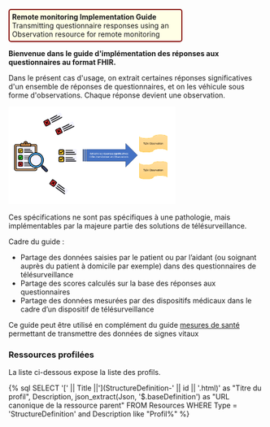 <p style="padding: 5px; border-radius: 5px; border: 2px solid maroon; background: #ffffe6; width: 65%">
<b>Remote monitoring Implementation Guide</b> Transmitting questionnaire responses using an Observation resource for remote monitoring<br>
</p>

<B>Bienvenue dans le guide d'implémentation des réponses aux questionnaires au format FHIR.</B>
  
Dans le présent cas d'usage, on extrait certaines réponses significatives d'un ensemble de réponses de questionnaires, et on les véhicule sous forme d'observations. Chaque réponse devient une observation.
  
<div class="figure" style="width:65%;">
    <img src="UserCase1.png" alt="UserCase" title="UserCase">
</div>
  
Ces spécifications ne sont pas spécifiques à une pathologie, mais implémentables par la majeure partie des solutions de télésurveillance.
  
Cadre du guide :

* Partage des données saisies par le patient ou par l’aidant (ou soignant auprès du patient à domicile par exemple) dans des questionnaires de télésurveillance
* Partage des scores calculés sur la base des réponses aux questionnaires
* Partage des données mesurées par des dispositifs médicaux dans le cadre d’un dispositif de télésurveillance

Ce guide peut être utilisé en complément du guide [mesures de santé](https://interop.esante.gouv.fr/ig/fhir/mesures) permettant de transmettre des données de signes vitaux

### Ressources profilées

La liste ci-dessous expose la liste des profils.

{% sql SELECT '[' || Title ||'](StructureDefinition-' || id || '.html)' as "Titre du profil", Description, json_extract(Json, '$.baseDefinition') as "URL canonique de la ressource parent" FROM Resources WHERE Type = 'StructureDefinition' and Description like "Profil%" %}
